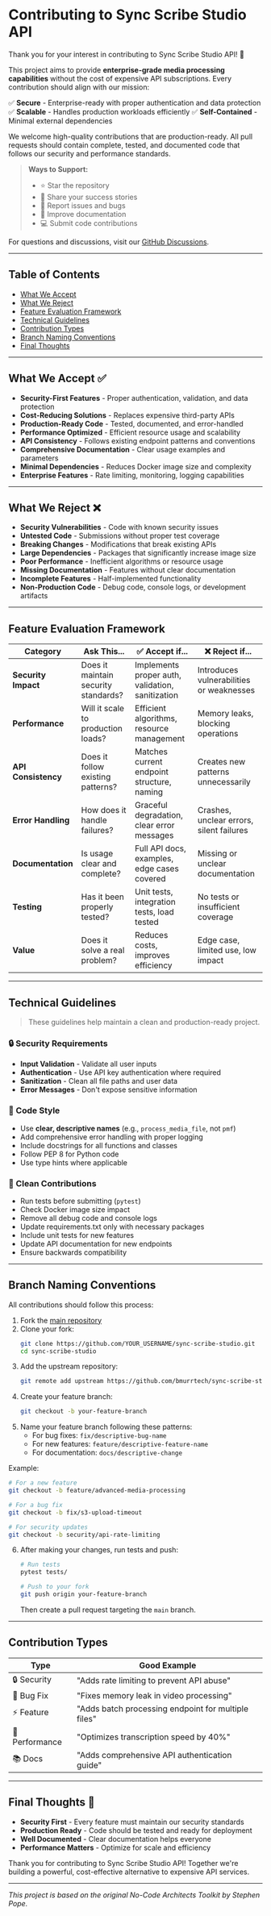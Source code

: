 # Contributing to Sync Scribe Studio API

Thank you for your interest in contributing to Sync Scribe Studio API! 🚀

This project aims to provide **enterprise-grade media processing capabilities** without the cost of expensive API subscriptions. Every contribution should align with our mission:

✅ **Secure** - Enterprise-ready with proper authentication and data protection
✅ **Scalable** - Handles production workloads efficiently
✅ **Self-Contained** - Minimal external dependencies

We welcome high-quality contributions that are production-ready. All pull requests should contain complete, tested, and documented code that follows our security and performance standards.

> **Ways to Support:**
>
> * ⭐ Star the repository
> * 📣 Share your success stories
> * 🐛 Report issues and bugs
> * 📝 Improve documentation
> * 💻 Submit code contributions

For questions and discussions, visit our [GitHub Discussions](https://github.com/bmurrtech/sync-scribe-studio/discussions).

---

## Table of Contents

* [What We Accept](#what-we-accept-)
* [What We Reject](#what-we-reject-)
* [Feature Evaluation Framework](#feature-evaluation-framework)
* [Technical Guidelines](#technical-guidelines)
* [Contribution Types](#contribution-types)
* [Branch Naming Conventions](#branch-naming-conventions)
* [Final Thoughts](#final-thoughts-%EF%B8%8F)

---

## What We Accept ✅

* **Security-First Features** - Proper authentication, validation, and data protection
* **Cost-Reducing Solutions** - Replaces expensive third-party APIs
* **Production-Ready Code** - Tested, documented, and error-handled
* **Performance Optimized** - Efficient resource usage and scalability
* **API Consistency** - Follows existing endpoint patterns and conventions
* **Comprehensive Documentation** - Clear usage examples and parameters
* **Minimal Dependencies** - Reduces Docker image size and complexity
* **Enterprise Features** - Rate limiting, monitoring, logging capabilities

---

## What We Reject ❌

* **Security Vulnerabilities** - Code with known security issues
* **Untested Code** - Submissions without proper test coverage
* **Breaking Changes** - Modifications that break existing APIs
* **Large Dependencies** - Packages that significantly increase image size
* **Poor Performance** - Inefficient algorithms or resource usage
* **Missing Documentation** - Features without clear documentation
* **Incomplete Features** - Half-implemented functionality
* **Non-Production Code** - Debug code, console logs, or development artifacts

---

## Feature Evaluation Framework

| Category              | Ask This...                                    | ✅ Accept if...                                 | ❌ Reject if...                             |
| --------------------- | ---------------------------------------------- | ---------------------------------------------- | ------------------------------------------ |
| **Security Impact**   | Does it maintain security standards?           | Implements proper auth, validation, sanitization | Introduces vulnerabilities or weaknesses   |
| **Performance**       | Will it scale to production loads?             | Efficient algorithms, resource management      | Memory leaks, blocking operations          |
| **API Consistency**   | Does it follow existing patterns?              | Matches current endpoint structure, naming     | Creates new patterns unnecessarily         |
| **Error Handling**    | How does it handle failures?                   | Graceful degradation, clear error messages     | Crashes, unclear errors, silent failures   |
| **Documentation**     | Is usage clear and complete?                   | Full API docs, examples, edge cases covered    | Missing or unclear documentation           |
| **Testing**           | Has it been properly tested?                   | Unit tests, integration tests, load tested     | No tests or insufficient coverage          |
| **Value**             | Does it solve a real problem?                  | Reduces costs, improves efficiency             | Edge case, limited use, low impact         |

---

## Technical Guidelines

> These guidelines help maintain a clean and production-ready project.

### 🔒 Security Requirements

* **Input Validation** - Validate all user inputs
* **Authentication** - Use API key authentication where required
* **Sanitization** - Clean all file paths and user data
* **Error Messages** - Don't expose sensitive information

### 🧠 Code Style

* Use **clear, descriptive names** (e.g., `process_media_file`, not `pmf`)
* Add comprehensive error handling with proper logging
* Include docstrings for all functions and classes
* Follow PEP 8 for Python code
* Use type hints where applicable


### 🧼 Clean Contributions

* Run tests before submitting (`pytest`)
* Check Docker image size impact
* Remove all debug code and console logs
* Update requirements.txt only with necessary packages
* Include unit tests for new features
* Update API documentation for new endpoints
* Ensure backwards compatibility
---

## Branch Naming Conventions

All contributions should follow this process:

1. Fork the [main repository](https://github.com/bmurrtech/sync-scribe-studio)
2. Clone your fork:
   ```bash
   git clone https://github.com/YOUR_USERNAME/sync-scribe-studio.git
   cd sync-scribe-studio
   ```
3. Add the upstream repository:
   ```bash
   git remote add upstream https://github.com/bmurrtech/sync-scribe-studio.git
   ```
4. Create your feature branch:
   ```bash
   git checkout -b your-feature-branch
   ```
5. Name your feature branch following these patterns:
   * For bug fixes: `fix/descriptive-bug-name`
   * For new features: `feature/descriptive-feature-name`
   * For documentation: `docs/descriptive-change`

Example:
```bash
# For a new feature
git checkout -b feature/advanced-media-processing

# For a bug fix
git checkout -b fix/s3-upload-timeout

# For security updates
git checkout -b security/api-rate-limiting
```

6. After making your changes, run tests and push:
   ```bash
   # Run tests
   pytest tests/
   
   # Push to your fork
   git push origin your-feature-branch
   ```
   Then create a pull request targeting the `main` branch.

---

## Contribution Types

| Type        | Good Example                                                           |
| ----------- | ---------------------------------------------------------------------- |
| 🔒 Security | "Adds rate limiting to prevent API abuse"                              |
| 🐞 Bug Fix  | "Fixes memory leak in video processing"                                |
| ⚡ Feature   | "Adds batch processing endpoint for multiple files"                    |
| 🚀 Performance | "Optimizes transcription speed by 40%"                              |
| 📚 Docs | "Adds comprehensive API authentication guide"                          |


---

## Final Thoughts 🚀

* **Security First** - Every feature must maintain our security standards
* **Production Ready** - Code should be tested and ready for deployment
* **Well Documented** - Clear documentation helps everyone
* **Performance Matters** - Optimize for scale and efficiency

Thank you for contributing to Sync Scribe Studio API! Together we're building a powerful, cost-effective alternative to expensive API services.

---

*This project is based on the original No-Code Architects Toolkit by Stephen Pope.*
